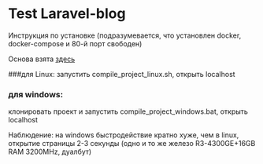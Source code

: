 # Test Laravel-blog

Инструкция по установке (подразумевается, что установлен docker, docker-compose и 80-й порт свободен)

Основа взята <a href=https://www.digitalocean.com/community/tutorials/how-to-install-and-set-up-laravel-with-docker-compose-on-ubuntu-20-04-ru>здесь</a>


###для Linux:
запустить compile_project_linux.sh, открыть localhost

### для windows:
клонировать проект и запустить compile_project_windows.bat, открыть localhost

Наблюдение: на windows быстродействие кратно хуже, чем в linux, открытие страницы 2-3 секунды (одно и то же железо R3-4300GE+16GB RAM 3200MHz, дуалбут)
